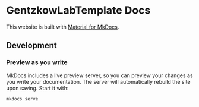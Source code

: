 # GentzkowLabTemplate Docs

This website is built with [Material for MkDocs](https://squidfunk.github.io/mkdocs-material/).

## Development

### Preview as you write

MkDocs includes a live preview server, so you can preview your changes as you write your documentation. The server will automatically rebuild the site upon saving. Start it with:

```sh
mkdocs serve 
```
